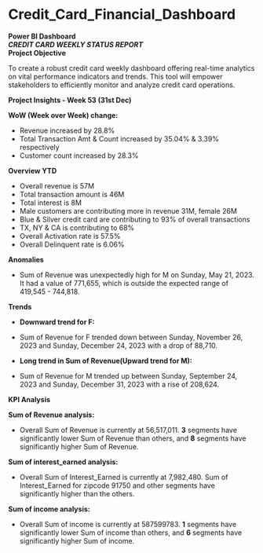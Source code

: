 # Credit_Card_Financial_Dashboard
**Power BI Dashboard**\
***CREDIT CARD WEEKLY STATUS REPORT***\
**Project Objective**

To create a robust credit card weekly dashboard 
offering real-time analytics on vital performance 
indicators and trends. This tool will empower 
stakeholders to efficiently monitor and analyze 
credit card operations.

**Project Insights - Week 53 (31st Dec)**

**WoW (Week over Week) change:**
* Revenue increased by 28.8%
* Total Transaction Amt & Count increased by 35.04% & 3.39% respectively
* Customer count increased by 28.3%


**Overview YTD**

* Overall revenue is 57M
* Total transaction amount is 46M
* Total interest is 8M
* Male customers are contributing more in revenue 31M, female 26M
* Blue & Silver credit card are contributing to 93% of overall transactions
* TX, NY & CA is contributing to 68%
* Overall Activation rate is 57.5%
* Overall Delinquent rate is 6.06%

**Anomalies**
* Sum of Revenue was unexpectedly high for M on Sunday, May 21, 2023. It had a value of 771,655, which is outside the expected 
  range of 419,545 - 744,818.

 **Trends**
 * **Downward trend for F:**
 * Sum of Revenue for F trended down between Sunday, November 26, 2023 and Sunday, December 24, 2023 with a drop of 88,710.

 *  **Long trend in Sum of Revenue(Upward trend for M):**
 *  Sum of Revenue for M trended up between Sunday, September 24, 2023 and Sunday, December 31, 2023 with a rise of 208,624.

**KPI Analysis**

**Sum of Revenue analysis:**
* Overall Sum of Revenue is currently at 56,517,011. **3** segments have significantly lower Sum of Revenue than others, and **8** segments have significantly higher Sum of Revenue.

**Sum of interest_earned analysis:**
* Overall Sum of Interest_Earned is currently at 7,982,480. Sum of Interest_Earned for zipcode 91750 and
  other segments have significantly higher than the others.

**Sum of income analysis:**
* Overall Sum of income is currently at 587599783. **1** segments have significantly lower Sum of income than others, and **6** segments have significantly higher Sum of income.






















